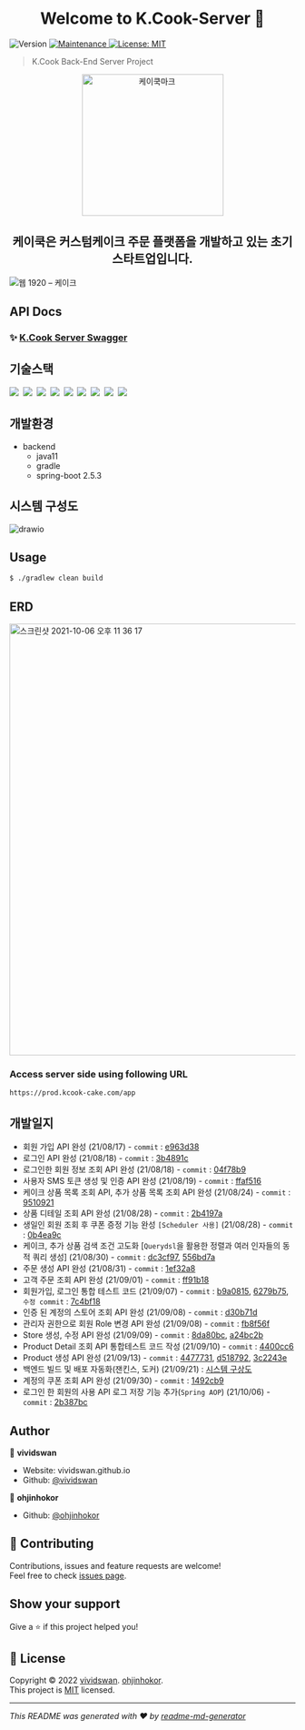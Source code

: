 <h1 align="center">Welcome to K.Cook-Server 👋</h1>
<p>
  <img alt="Version" src="https://img.shields.io/badge/version-1.0.0-blue.svg?cacheSeconds=2592000" />
  <a href="https://github.com/kefranabg/readme-md-generator/graphs/commit-activity" target="_blank">
    <img alt="Maintenance" src="https://img.shields.io/badge/Maintained%3F-yes-green.svg" />
  </a>
  <a href="https://github.com/vividswan/K.Cook-Server/blob/main/LICENSE" target="_blank">
    <img alt="License: MIT" src="https://img.shields.io/github/license/vividswan/K.Cook-Server" />
  </a>
</p>

> K.Cook Back-End Server Project

<div align=center>
  <img width="249" alt="케이쿡마크" src="https://user-images.githubusercontent.com/54254402/133126938-f76c8dfb-255e-4daf-afef-499736d987f6.png">
</div>
<h2 align=center>케이쿡은 커스텀케이크 주문 플랫폼을 개발하고 있는 초기스타트업입니다.</h2>

![웹 1920 – 케이크](https://user-images.githubusercontent.com/54254402/133126499-abab1a68-12dd-429c-b204-5be48b3b11a4.png)


## API Docs

### ✨ [K.Cook Server Swagger](https://prod.kcook-cake.com/swagger-ui/index.html)

## 기술스택

<p>
  <img src="https://img.shields.io/badge/-SpringBoot-blue"/>&nbsp
  <img src="https://img.shields.io/badge/-JPA-red"/>&nbsp
  <img src="https://img.shields.io/badge/-MySQL-yellow"/>&nbsp
  <img src="https://img.shields.io/badge/-JWT-blue"/>&nbsp
  <img src="https://img.shields.io/badge/-AWS-orange"/>&nbsp
  <img src="https://img.shields.io/badge/-Nginx-red"/>&nbsp
  <img src="https://img.shields.io/badge/-Swagger-black"/>&nbsp
  <img src="https://img.shields.io/badge/-SpringSecurity-green"/>&nbsp
  <img src="https://img.shields.io/badge/-Querydsl-violet"/>&nbsp
</p>

## 개발환경


- backend
  - java11
  - gradle
  - spring-boot 2.5.3

## 시스템 구성도

![drawio](https://user-images.githubusercontent.com/54254402/136225436-8693e719-f8cc-4670-bbbd-33e6e68096cc.png)


## Usage

```sh
$ ./gradlew clean build
```

## ERD

<img width="759" alt="스크린샷 2021-10-06 오후 11 36 17" src="https://user-images.githubusercontent.com/54254402/136225484-8fc163fa-2129-4975-b813-f2c25af7a854.png">


### Access server side using following URL

```
https://prod.kcook-cake.com/app
```

## 개발일지

- 회원 가입 API 완성 (21/08/17) - `commit` : [e963d38](https://github.com/vividswan/K.Cook-Server/commit/e963d38c186761ecd3af5c638924f9fd42cbf64b)
- 로그인 API 완성 (21/08/18) - `commit` : [3b4891c](https://github.com/vividswan/K.Cook-Server/commit/3b4891c36db93b0a990759bfb405111ed56b117c)
- 로그인한 회원 정보 조회 API 완성 (21/08/18) - `commit` : [04f78b9](https://github.com/vividswan/K.Cook-Server/commit/04f78b97d081e634cf1a9d764e64e0c5315186ff)
- 사용자 SMS 토큰 생성 및 인증 API 완성 (21/08/19) - `commit` : [ffaf516](https://github.com/vividswan/K.Cook-Server/commit/ffaf51668b2c33c4b0ca7154194dcc40c130cd30)
- 케이크 상품 목록 조회 API, 추가 상품 목록 조회 API 완성 (21/08/24) - `commit` : [9510921](https://github.com/vividswan/K.Cook-Server/commit/9510921e1ff3b74dc7eb16cc305ccf2bbc133f43)
- 상품 디테일 조회 API 완성 (21/08/28) - `commit` : [2b4197a](https://github.com/vividswan/K.Cook-Server/commit/2b4197a744b76a5658d6349dcd089360d88ba12f)
- 생일인 회원 조회 후 쿠폰 증정 기능 완성 `[Scheduler 사용]` (21/08/28) - `commit` : [0b4ea9c](https://github.com/vividswan/K.Cook-Server/commit/0b4ea9ccc9461caf728878212483aa2226d8d087)
- 케이크, 추가 상품 검색 조건 고도화 [`Querydsl`을 활용한 정렬과 여러 인자들의 동적 쿼리 생성] (21/08/30) - `commit` : [dc3cf97](https://github.com/vividswan/K.Cook-Server/commit/dc3cf9736c4dd99759562ea4c6aba59efada77b1), [556bd7a](https://github.com/vividswan/K.Cook-Server/commit/556bd7ac289b97a897fd93b9929cfbf07bcaa60a)
- 주문 생성 API 완성 (21/08/31) - `commit` : [1ef32a8](https://github.com/vividswan/K.Cook-Server/commit/1ef32a839021935b83e87d7d62132c6b78355402)
- 고객 주문 조회 API 완성 (21/09/01) - `commit` : [ff91b18](https://github.com/vividswan/K.Cook-Server/commit/ff91b1891dcadb84616f31711deb83668f6e0614)
- 회원가입, 로그인 통합 테스트 코드 (21/09/07) - `commit` : [b9a0815](https://github.com/vividswan/K.Cook-Server/commit/b9a0815d17ad3133c8387d669c2dc70dc3ea5314), [6279b75](https://github.com/vividswan/K.Cook-Server/commit/6279b75740b2b60629f2e290fdaaef62b68b04c9), `수정 commit` : [7c4bf18](https://github.com/vividswan/K.Cook-Server/commit/7c4bf1873b1e7ac6d40bc62a8bb43db269f74a1f)
- 인증 된 계정의 스토어 조회 API 완성 (21/09/08) - `commit` : [d30b71d](https://github.com/vividswan/K.Cook-Server/commit/d30b71d68fc6b72fb4266fba9ab6b4266c9b995b)
- 관리자 권한으로 회원 Role 변경 API 완성 (21/09/08) - `commit` : [fb8f56f](https://github.com/vividswan/K.Cook-Server/commit/fb8f56f572d0dd034c856218097525deef910f04)
- Store 생성, 수정 API 완성 (21/09/09) - `commit` : [8da80bc](https://github.com/vividswan/K.Cook-Server/commit/8da80bce7c556c4101fb398d67f172605c0f8abf), [a24bc2b](https://github.com/vividswan/K.Cook-Server/commit/a24bc2b2b82d50f0be0ec6e1803b983b6bc452f8)
- Product Detail 조회 API 통합테스트 코드 작성 (21/09/10) - `commit` : [4400cc6](https://github.com/vividswan/K.Cook-Server/commit/4400cc651818cd04363efad146a52a8a591b4fca)
- Product 생성 API 완성 (21/09/13) - `commit` : [4477731](https://github.com/vividswan/K.Cook-Server/commit/4477731f2345bef774df05783932552c1d577ef5), [d518792](https://github.com/vividswan/K.Cook-Server/commit/d518792f5dd720a3b51253c78e66d9ba5d102ccb), [3c2243e](https://github.com/vividswan/K.Cook-Server/commit/3c2243eaa1d8ab2cb5c9030442350f125bca51d1)
- 백엔드 빌드 및 배포 자동화(잰킨스, 도커) (21/09/21) : [시스템 구상도](https://user-images.githubusercontent.com/54254402/134108670-568b2458-b80b-4706-a27b-c027e7aa7d1e.png)
- 계정의 쿠폰 조회 API 완성 (21/09/30) - `commit` : [1492cb9](https://github.com/vividswan/K.Cook-Server/commit/1492cb91a933c76e5c7448623b6b6ddceb1fa5dc)
- 로그인 한 회원의 사용 API 로그 저장 기능 추가(`Spring AOP`) (21/10/06) - `commit` : [2b387bc](https://github.com/vividswan/K.Cook-Server/commit/2b387bc42bcea2982078ff9a3ae2b54a7913537b)



## Author

👤 **vividswan**

* Website: vividswan.github.io
* Github: [@vividswan](https://github.com/vividswan)

👤 **ohjinhokor**

* Github: [@ohjinhokor](https://github.com/ohjinhokor)

## 🤝 Contributing

Contributions, issues and feature requests are welcome!<br />Feel free to check [issues page](https://github.com/vividswan/K.Cook-Server/issues). 

## Show your support

Give a ⭐️ if this project helped you!

## 📝 License

Copyright © 2022 [vividswan](https://github.com/vividswan). [ohjinhokor](https://github.com/ohjinhokor). <br />
This project is [MIT](https://github.com/vividswan/K.Cook-Server/blob/main/LICENSE) licensed.

***
_This README was generated with ❤️ by [readme-md-generator](https://github.com/kefranabg/readme-md-generator)_

